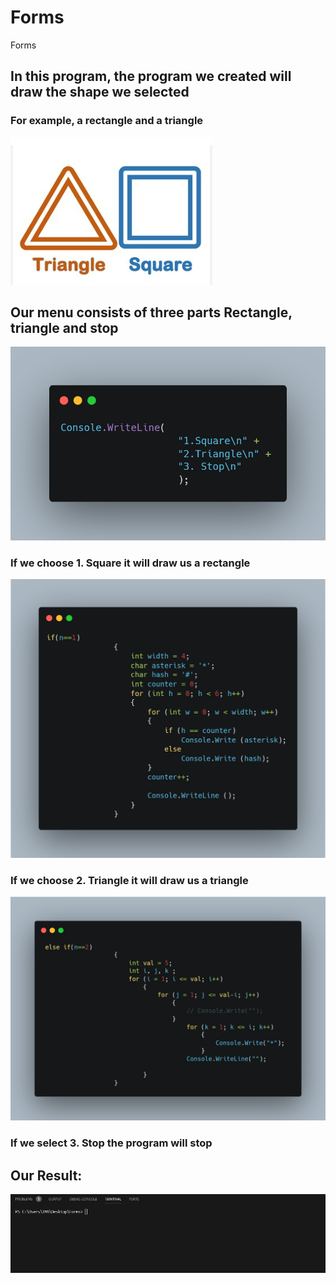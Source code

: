 # Forms
Forms
## In this program, the program we created will draw the shape we selected

### For example, a rectangle and a triangle

![](/images/Screenshot_2.png)

## Our menu consists of three parts Rectangle, triangle and stop
![](/images/carbon%20(2).png)

### If we choose 1. Square it will draw us a rectangle
![](/images/carbon%20(2)1.png)

### If we choose 2. Triangle it will draw us a triangle
![](/images/carbon%20(2)2.png)

### If we select 3. Stop the program will stop


## Our Result: 

![](/images/Анимация.gif)